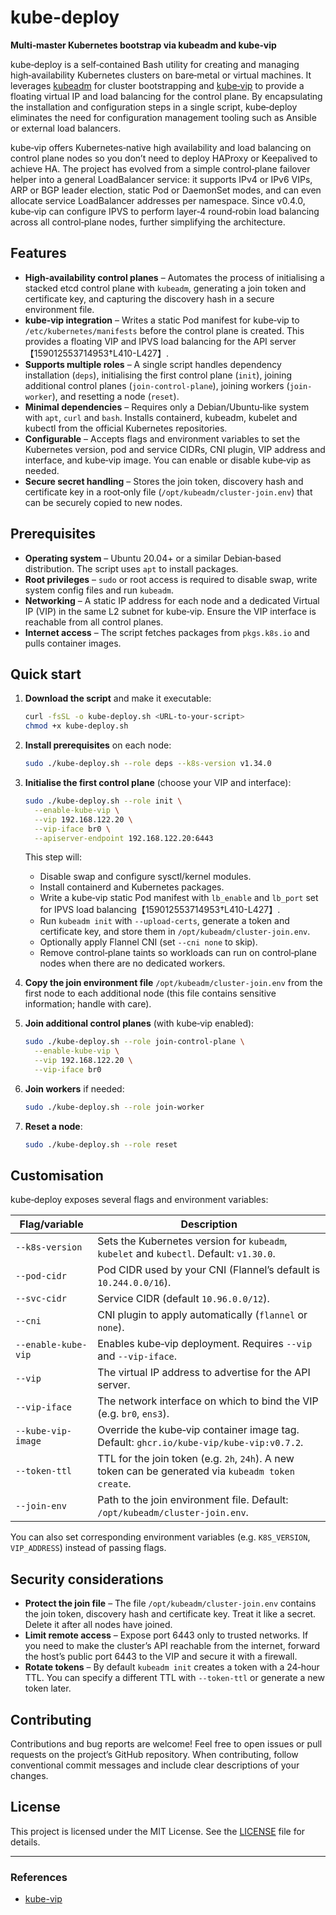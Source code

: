 # kube-deploy

**Multi‑master Kubernetes bootstrap via kubeadm and kube‑vip**

kube‑deploy is a self‑contained Bash utility for creating and managing high‑availability Kubernetes clusters on bare‑metal or virtual machines. It leverages [kubeadm](https://kubernetes.io/docs/setup/production-environment/tools/kubeadm/install-kubeadm/) for cluster bootstrapping and [kube‑vip](https://kube-vip.io/) to provide a floating virtual IP and load balancing for the control plane. By encapsulating the installation and configuration steps in a single script, kube‑deploy eliminates the need for configuration management tooling such as Ansible or external load balancers.

kube‑vip offers Kubernetes‑native high availability and load balancing on control plane nodes so you don’t need to deploy HAProxy or Keepalived to achieve HA. The project has evolved from a simple control‑plane failover helper into a general LoadBalancer service: it supports IPv4 or IPv6 VIPs, ARP or BGP leader election, static Pod or DaemonSet modes, and can even allocate service LoadBalancer addresses per namespace. Since v0.4.0, kube‑vip can configure IPVS to perform layer‑4 round‑robin load balancing across all control‑plane nodes, further simplifying the architecture.

## Features

- **High‑availability control planes** – Automates the process of initialising a stacked etcd control plane with `kubeadm`, generating a join token and certificate key, and capturing the discovery hash in a secure environment file.
- **kube‑vip integration** – Writes a static Pod manifest for kube‑vip to `/etc/kubernetes/manifests` before the control plane is created. This provides a floating VIP and IPVS load balancing for the API server【159012553714953†L410-L427】.
- **Supports multiple roles** – A single script handles dependency installation (`deps`), initialising the first control plane (`init`), joining additional control planes (`join-control-plane`), joining workers (`join-worker`), and resetting a node (`reset`).
- **Minimal dependencies** – Requires only a Debian/Ubuntu‑like system with `apt`, `curl` and `bash`. Installs containerd, kubeadm, kubelet and kubectl from the official Kubernetes repositories.
- **Configurable** – Accepts flags and environment variables to set the Kubernetes version, pod and service CIDRs, CNI plugin, VIP address and interface, and kube‑vip image. You can enable or disable kube‑vip as needed.
- **Secure secret handling** – Stores the join token, discovery hash and certificate key in a root‑only file (`/opt/kubeadm/cluster-join.env`) that can be securely copied to new nodes.

## Prerequisites

- **Operating system** – Ubuntu 20.04+ or a similar Debian‑based distribution. The script uses `apt` to install packages.
- **Root privileges** – `sudo` or root access is required to disable swap, write system config files and run `kubeadm`.
- **Networking** – A static IP address for each node and a dedicated Virtual IP (VIP) in the same L2 subnet for kube‑vip. Ensure the VIP interface is reachable from all control planes.
- **Internet access** – The script fetches packages from `pkgs.k8s.io` and pulls container images.

## Quick start

1. **Download the script** and make it executable:

   ```bash
   curl -fsSL -o kube-deploy.sh <URL-to-your-script>
   chmod +x kube-deploy.sh
   ```

2. **Install prerequisites** on each node:

   ```bash
   sudo ./kube-deploy.sh --role deps --k8s-version v1.34.0
   ```

3. **Initialise the first control plane** (choose your VIP and interface):

   ```bash
   sudo ./kube-deploy.sh --role init \
     --enable-kube-vip \
     --vip 192.168.122.20 \
     --vip-iface br0 \
     --apiserver-endpoint 192.168.122.20:6443
   ```

   This step will:

   - Disable swap and configure sysctl/kernel modules.
   - Install containerd and Kubernetes packages.
   - Write a kube‑vip static Pod manifest with `lb_enable` and `lb_port` set for IPVS load balancing【159012553714953†L410-L427】.
   - Run `kubeadm init` with `--upload-certs`, generate a token and certificate key, and store them in `/opt/kubeadm/cluster-join.env`.
   - Optionally apply Flannel CNI (set `--cni none` to skip).
   - Remove control‑plane taints so workloads can run on control‑plane nodes when there are no dedicated workers.

4. **Copy the join environment file** `/opt/kubeadm/cluster-join.env` from the first node to each additional node (this file contains sensitive information; handle with care).

5. **Join additional control planes** (with kube‑vip enabled):

   ```bash
   sudo ./kube-deploy.sh --role join-control-plane \
     --enable-kube-vip \
     --vip 192.168.122.20 \
     --vip-iface br0
   ```

6. **Join workers** if needed:

   ```bash
   sudo ./kube-deploy.sh --role join-worker
   ```

7. **Reset a node**:

   ```bash
   sudo ./kube-deploy.sh --role reset
   ```

## Customisation

kube‑deploy exposes several flags and environment variables:

| Flag/variable       | Description                                                                                         |
| ------------------- | --------------------------------------------------------------------------------------------------- |
| `--k8s-version`     | Sets the Kubernetes version for `kubeadm`, `kubelet` and `kubectl`. Default: `v1.30.0`.             |
| `--pod-cidr`        | Pod CIDR used by your CNI (Flannel’s default is `10.244.0.0/16`).                                   |
| `--svc-cidr`        | Service CIDR (default `10.96.0.0/12`).                                                              |
| `--cni`             | CNI plugin to apply automatically (`flannel` or `none`).                                            |
| `--enable-kube-vip` | Enables kube‑vip deployment. Requires `--vip` and `--vip-iface`.                                    |
| `--vip`             | The virtual IP address to advertise for the API server.                                             |
| `--vip-iface`       | The network interface on which to bind the VIP (e.g. `br0`, `ens3`).                                |
| `--kube-vip-image`  | Override the kube‑vip container image tag. Default: `ghcr.io/kube-vip/kube-vip:v0.7.2`.             |
| `--token-ttl`       | TTL for the join token (e.g. `2h`, `24h`). A new token can be generated via `kubeadm token create`. |
| `--join-env`        | Path to the join environment file. Default: `/opt/kubeadm/cluster-join.env`.                        |

You can also set corresponding environment variables (e.g. `K8S_VERSION`, `VIP_ADDRESS`) instead of passing flags.

## Security considerations

- **Protect the join file** – The file `/opt/kubeadm/cluster-join.env` contains the join token, discovery hash and certificate key. Treat it like a secret. Delete it after all nodes have joined.
- **Limit remote access** – Expose port 6443 only to trusted networks. If you need to make the cluster’s API reachable from the internet, forward the host’s public port 6443 to the VIP and secure it with a firewall.
- **Rotate tokens** – By default `kubeadm init` creates a token with a 24‑hour TTL. You can specify a different TTL with `--token-ttl` or generate a new token later.

## Contributing

Contributions and bug reports are welcome! Feel free to open issues or pull requests on the project’s GitHub repository. When contributing, follow conventional commit messages and include clear descriptions of your changes.

## License

This project is licensed under the MIT License. See the [LICENSE](LICENSE) file for details.

---

### References

- [kube-vip](https://kube-vip.io)
